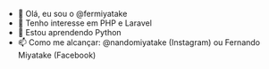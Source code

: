 - 👋 Olá, eu sou o @fermiyatake
- 👀 Tenho interesse em PHP e Laravel 
- 🌱 Estou aprendendo Python
- 📫 Como me alcançar: @nandomiyatake (Instagram) ou Fernando Miyatake (Facebook)

